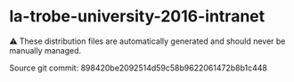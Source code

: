 # la-trobe-university-2016-intranet

:warning: These distribution files are automatically generated and should never be manually managed.

Source git commit: 898420be2092514d59c58b9622061472b8b1c448
